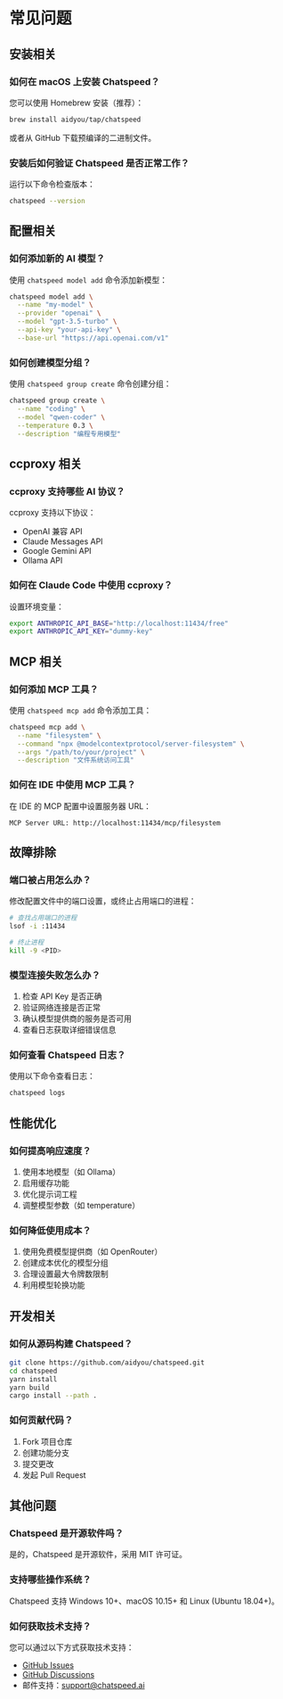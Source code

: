 # 常见问题

## 安装相关

### 如何在 macOS 上安装 Chatspeed？

您可以使用 Homebrew 安装（推荐）：

```bash
brew install aidyou/tap/chatspeed
```

或者从 GitHub 下载预编译的二进制文件。

### 安装后如何验证 Chatspeed 是否正常工作？

运行以下命令检查版本：

```bash
chatspeed --version
```

## 配置相关

### 如何添加新的 AI 模型？

使用 `chatspeed model add` 命令添加新模型：

```bash
chatspeed model add \
  --name "my-model" \
  --provider "openai" \
  --model "gpt-3.5-turbo" \
  --api-key "your-api-key" \
  --base-url "https://api.openai.com/v1"
```

### 如何创建模型分组？

使用 `chatspeed group create` 命令创建分组：

```bash
chatspeed group create \
  --name "coding" \
  --model "qwen-coder" \
  --temperature 0.3 \
  --description "编程专用模型"
```

## ccproxy 相关

### ccproxy 支持哪些 AI 协议？

ccproxy 支持以下协议：

- OpenAI 兼容 API
- Claude Messages API
- Google Gemini API
- Ollama API

### 如何在 Claude Code 中使用 ccproxy？

设置环境变量：

```bash
export ANTHROPIC_API_BASE="http://localhost:11434/free"
export ANTHROPIC_API_KEY="dummy-key"
```

## MCP 相关

### 如何添加 MCP 工具？

使用 `chatspeed mcp add` 命令添加工具：

```bash
chatspeed mcp add \
  --name "filesystem" \
  --command "npx @modelcontextprotocol/server-filesystem" \
  --args "/path/to/your/project" \
  --description "文件系统访问工具"
```

### 如何在 IDE 中使用 MCP 工具？

在 IDE 的 MCP 配置中设置服务器 URL：

```
MCP Server URL: http://localhost:11434/mcp/filesystem
```

## 故障排除

### 端口被占用怎么办？

修改配置文件中的端口设置，或终止占用端口的进程：

```bash
# 查找占用端口的进程
lsof -i :11434

# 终止进程
kill -9 <PID>
```

### 模型连接失败怎么办？

1. 检查 API Key 是否正确
2. 验证网络连接是否正常
3. 确认模型提供商的服务是否可用
4. 查看日志获取详细错误信息

### 如何查看 Chatspeed 日志？

使用以下命令查看日志：

```bash
chatspeed logs
```

## 性能优化

### 如何提高响应速度？

1. 使用本地模型（如 Ollama）
2. 启用缓存功能
3. 优化提示词工程
4. 调整模型参数（如 temperature）

### 如何降低使用成本？

1. 使用免费模型提供商（如 OpenRouter）
2. 创建成本优化的模型分组
3. 合理设置最大令牌数限制
4. 利用模型轮换功能

## 开发相关

### 如何从源码构建 Chatspeed？

```bash
git clone https://github.com/aidyou/chatspeed.git
cd chatspeed
yarn install
yarn build
cargo install --path .
```

### 如何贡献代码？

1. Fork 项目仓库
2. 创建功能分支
3. 提交更改
4. 发起 Pull Request

## 其他问题

### Chatspeed 是开源软件吗？

是的，Chatspeed 是开源软件，采用 MIT 许可证。

### 支持哪些操作系统？

Chatspeed 支持 Windows 10+、macOS 10.15+ 和 Linux (Ubuntu 18.04+)。

### 如何获取技术支持？

您可以通过以下方式获取技术支持：

- [GitHub Issues](https://github.com/aidyou/chatspeed/issues)
- [GitHub Discussions](https://github.com/aidyou/chatspeed/discussions)
- 邮件支持：<support@chatspeed.ai>
